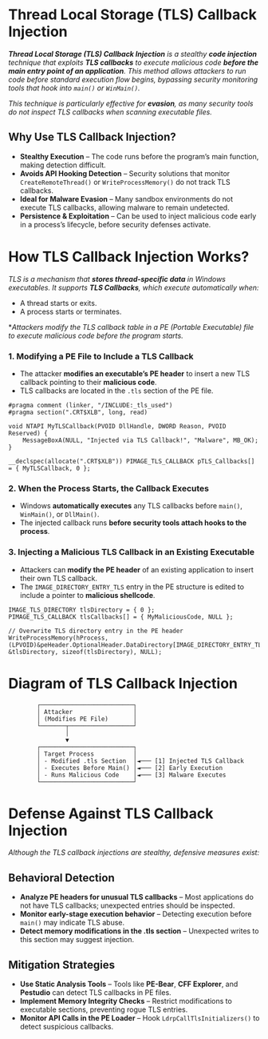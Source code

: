 # Thread Local Storage (TLS) Callback Injection
***Thread Local Storage (TLS) Callback Injection** is a stealthy **code injection** technique that exploits **TLS callbacks** to execute malicious code **before the main entry point of an application**.
This method allows attackers to run code before standard execution flow begins, bypassing security monitoring tools that hook into ```main()``` or ```WinMain()```.*

*This technique is particularly effective for **evasion**, as many security tools do not inspect TLS callbacks when scanning executable files.*

## Why Use TLS Callback Injection?

- **Stealthy Execution** – The code runs before the program’s main function, making detection difficult.
- **Avoids API Hooking Detection** – Security solutions that monitor ```CreateRemoteThread()``` or ```WriteProcessMemory()``` do not track TLS callbacks.
- **Ideal for Malware Evasion** – Many sandbox environments do not execute TLS callbacks, allowing malware to remain undetected.
- **Persistence & Exploitation** – Can be used to inject malicious code early in a process’s lifecycle, before security defenses activate.

# How TLS Callback Injection Works?
*TLS is a mechanism that **stores thread-specific data** in Windows executables. It supports **TLS Callbacks**, which execute automatically when:*

- A thread starts or exits.
- A process starts or terminates.

**Attackers modify the TLS callback table in a PE (Portable Executable) file to execute malicious code before the program starts.*

### 1. Modifying a PE File to Include a TLS Callback

- The attacker **modifies an executable’s PE header** to insert a new TLS callback pointing to their **malicious code**.
- TLS callbacks are located in the ```.tls``` section of the PE file.

```
#pragma comment (linker, "/INCLUDE:_tls_used")
#pragma section(".CRT$XLB", long, read)
 
void NTAPI MyTLSCallback(PVOID DllHandle, DWORD Reason, PVOID Reserved) {
    MessageBoxA(NULL, "Injected via TLS Callback!", "Malware", MB_OK);
}

__declspec(allocate(".CRT$XLB")) PIMAGE_TLS_CALLBACK pTLS_Callbacks[] = { MyTLSCallback, 0 };
```

### 2. When the Process Starts, the Callback Executes

- Windows **automatically executes** any TLS callbacks before ```main()```, ```WinMain()```, or ```DllMain()```.
- The injected callback runs **before security tools attach hooks to the process**.

### 3. Injecting a Malicious TLS Callback in an Existing Executable

- Attackers can **modify the PE header** of an existing application to insert their own TLS callback.
- The ```IMAGE_DIRECTORY_ENTRY_TLS``` entry in the PE structure is edited to include a pointer to **malicious shellcode**.

```
IMAGE_TLS_DIRECTORY tlsDirectory = { 0 };
PIMAGE_TLS_CALLBACK tlsCallbacks[] = { MyMaliciousCode, NULL };

// Overwrite TLS directory entry in the PE header
WriteProcessMemory(hProcess, (LPVOID)&peHeader.OptionalHeader.DataDirectory[IMAGE_DIRECTORY_ENTRY_TLS], &tlsDirectory, sizeof(tlsDirectory), NULL);
```

# Diagram of TLS Callback Injection
```
        ┌──────────────────────────┐
        │ Attacker                 │
        │ (Modifies PE File)       │
        └───────┬──────────────────┘
                │
                ▼
        ┌──────────────────────────┐
        │ Target Process           │
        │ - Modified .tls Section  │◄─── [1] Injected TLS Callback
        │ - Executes Before Main() │◄─── [2] Early Execution
        │ - Runs Malicious Code    │◄─── [3] Malware Executes
        └──────────────────────────┘
```

# Defense Against TLS Callback Injection
*Although the TLS callback injections are stealthy, defensive measures exist:*

## Behavioral Detection

- **Analyze PE headers for unusual TLS callbacks** – Most applications do not have TLS callbacks; unexpected entries should be inspected.
- **Monitor early-stage execution behavior** – Detecting execution before ```main()``` may indicate TLS abuse.
- **Detect memory modifications in the .tls section** – Unexpected writes to this section may suggest injection.

## Mitigation Strategies

- **Use Static Analysis Tools** – Tools like **PE-Bear**, **CFF Explorer**, and **Pestudio** can detect TLS callbacks in PE files.
- **Implement Memory Integrity Checks** – Restrict modifications to executable sections, preventing rogue TLS entries.
- **Monitor API Calls in the PE Loader** – Hook ```LdrpCallTlsInitializers()``` to detect suspicious callbacks.


